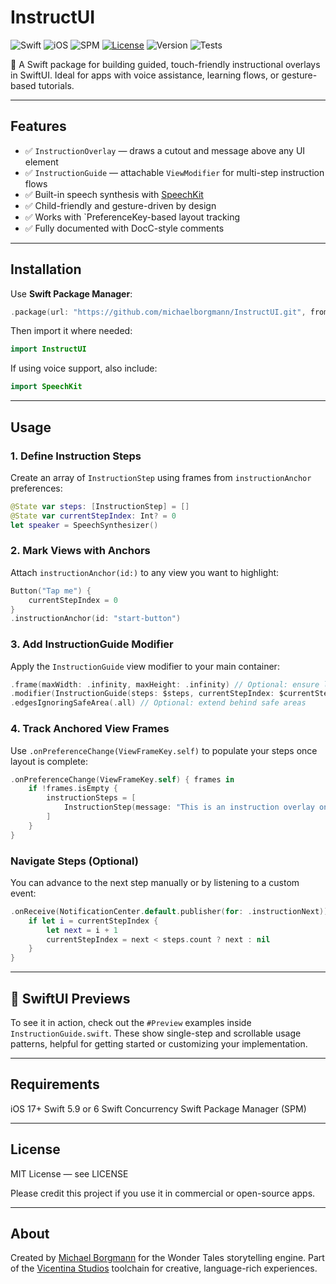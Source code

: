# InstructUI

![Swift](https://img.shields.io/badge/Swift-5.9%20%7C%206.0-orange.svg?logo=swift)
![iOS](https://img.shields.io/badge/iOS-17%2B-blue.svg?logo=apple)
![SPM](https://img.shields.io/badge/SPM-compatible-brightgreen?logo=swift)
[![License](https://img.shields.io/badge/license-MIT-green.svg)](./LICENSE)
![Version](https://img.shields.io/github/v/tag/michaelborgmann/InstructUI?label=release)
![Tests](https://github.com/michaelborgmann/InstructUI/actions/workflows/test.yml/badge.svg)

🧭 A Swift package for building guided, touch-friendly instructional overlays in SwiftUI.
Ideal for apps with voice assistance, learning flows, or gesture-based tutorials.

---

## Features

- ✅ `InstructionOverlay` — draws a cutout and message above any UI element
- ✅ `InstructionGuide` — attachable `ViewModifier` for multi-step instruction flows
- ✅ Built-in speech synthesis with [SpeechKit](https://github.com/michaelborgmann/SpeechKit)
- ✅ Child-friendly and gesture-driven by design
- ✅ Works with `PreferenceKey-based layout tracking
- ✅ Fully documented with DocC-style comments

---

## Installation

Use **Swift Package Manager**:

```swift
.package(url: "https://github.com/michaelborgmann/InstructUI.git", from: "0.1.0")
```

Then import it where needed:

```swift
import InstructUI
```

If using voice support, also include:

```swift
import SpeechKit
```

---

## Usage

### 1. Define Instruction Steps

Create an array of `InstructionStep` using frames from `instructionAnchor` preferences:

```swift
@State var steps: [InstructionStep] = []
@State var currentStepIndex: Int? = 0
let speaker = SpeechSynthesizer()
```
### 2. Mark Views with Anchors

Attach `instructionAnchor(id:)` to any view you want to highlight:


```swift
Button("Tap me") {
    currentStepIndex = 0
}
.instructionAnchor(id: "start-button")
```

### 3. Add InstructionGuide Modifier

Apply the `InstructionGuide` view modifier to your main container:

```swift
.frame(maxWidth: .infinity, maxHeight: .infinity) // Optional: ensure layout fills the screen
.modifier(InstructionGuide(steps: $steps, currentStepIndex: $currentStepIndex, speaker: speaker))
.edgesIgnoringSafeArea(.all) // Optional: extend behind safe areas
```

### 4. Track Anchored View Frames

Use `.onPreferenceChange(ViewFrameKey.self)` to populate your steps once layout is complete:

```swift
.onPreferenceChange(ViewFrameKey.self) { frames in
    if !frames.isEmpty {
        instructionSteps = [
            InstructionStep(message: "This is an instruction overlay on top of a button", highlightFrame: frames["instruction-button"]!, isMessageBelow: true)
        ]
    }
}
```

### Navigate Steps (Optional)

You can advance to the next step manually or by listening to a custom event:

```swift
.onReceive(NotificationCenter.default.publisher(for: .instructionNext)) { _ in
    if let i = currentStepIndex {
        let next = i + 1
        currentStepIndex = next < steps.count ? next : nil
    }
}
```

---

## 🧪 SwiftUI Previews

To see it in action, check out the `#Preview` examples inside `InstructionGuide.swift`. These show single-step and scrollable usage patterns, helpful for getting started or customizing your implementation.

---

## Requirements

iOS 17+
Swift 5.9 or 6
Swift Concurrency
Swift Package Manager (SPM)

---

## License

MIT License — see LICENSE

Please credit this project if you use it in commercial or open-source apps.

---

## About

Created by [Michael Borgmann](https://github.com/michaelborgmann) for the Wonder Tales storytelling engine.
Part of the [Vicentina Studios](https://github.com/VicentinaStudios) toolchain for creative, language-rich experiences.
